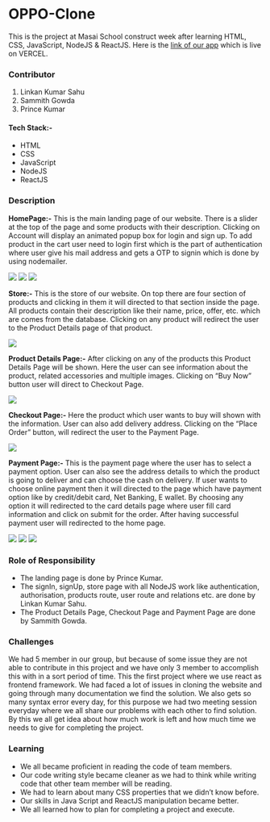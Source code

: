 # OPPO-Clone
<p>This is the project at Masai School construct week after learning HTML, CSS, JavaScript, NodeJS & ReactJS. Here is the <a href="https://oppo-clone.vercel.app/">link of our app</a> which is live on VERCEL.</p>
<h3>Contributor</h3>
<ol>
<li>Linkan Kumar Sahu</li>
<li>Sammith Gowda</li>
<li>Prince Kumar</li>
</ol>
<h4>Tech Stack:-</h4>
<ul>
<li>HTML</li>
<li>CSS</li>
<li>JavaScript</li>
<li>NodeJS</li>
<li>ReactJS</li>
</ul>
<h3>Description</h3>
<p><b>HomePage:-</b> This is the main landing page of our website. There is a slider at the top of the page and some products with their description. Clicking on Account will display an animated popup box for login and sign up. To add product in the cart user need to login first which is the part of authentication where user give his mail address and gets a OTP to signin which is done by using nodemailer.</p>
<img src='./images/Screenshot 2022-04-03 at 8.15.10 PM.png'>
<img src='./images/Screenshot 2022-04-03 at 8.16.30 PM.png'>
<img src='./images/Screenshot 2022-04-03 at 8.16.18 PM.png'>

<p><b>Store:-</b> This is the store of our website. On top there are four section of products and clicking in them it will directed to that section inside the page. All products contain their description like their name, price, offer, etc. which are comes from the database. Clicking on any product will redirect the user to the Product Details page of that product.</p>
<img src='./images/Screenshot 2022-04-03 at 8.20.02 PM.png'>

<p><b>Product Details Page:-</b> After clicking on any of the products this Product Details Page will be shown. Here the user can see information about the product, related accessories and multiple images. Clicking on “Buy Now” button user will direct to Checkout Page.</p>
<img src='./images/Screenshot 2022-04-03 at 8.21.03 PM.png'>

<p><b>Checkout Page:-</b> Here the product which user wants to buy will shown with the information. User can also add delivery address. Clicking on the “Place Order” button, will redirect the user to the Payment Page.</p>
<img src='./images/Screenshot 2022-04-03 at 8.23.05 PM.png'>

<p><b>Payment Page:-</b> This is the payment page where the user has to select a payment option. User can also see the address details to which the product is going to deliver and can choose the cash on delivery. If user wants to choose online payment then it will directed to the page which have payment option like by credit/debit card, Net Banking, E wallet. By choosing any option it will redirected to the card details page where user fill card information and click on submit for the order. After having successful payment user will redirected to the home page.</p>
<img src='./images/Screenshot 2022-04-03 at 8.23.50 PM.png'>
<img src='./images/Screenshot 2022-04-03 at 8.24.34 PM.png'>
<img src='./images/Screenshot 2022-04-03 at 8.25.16 PM.png'>

<h3>Role of Responsibility</h3>
<ul>
<li>The landing page is done by Prince Kumar.</li>
<li>The signIn, signUp, store page with all NodeJS work like authentication, authorisation, products route, user route and relations etc. are done by Linkan Kumar Sahu.</li>
<li>The Product Details Page, Checkout Page and Payment Page are done by Sammith Gowda.</li>
</ul>
<h3>Challenges</h3>
<p>We had 5 member in our group, but because of some issue they are not able to contribute in this project and we have only 3 member to accomplish this with in a sort period of time. This the first project where we use react as frontend framework. We had faced a lot of issues in cloning the website and going through many documentation we find the solution. We also gets so many syntax error every day, for this purpose we had two meeting session everyday where we all share our problems with each other to find solution. By this we all get idea about how much work is left and how much time we needs to give for completing the project.</p>

<h3>Learning</h3>
<ul>
<li>We all became proficient in reading the code of team members.</li>
<li>Our code writing style became cleaner as we had to think while writing code that other team member will be reading.</li>
<li>We had to learn about many CSS properties that we didn’t know before.</li>
<li>Our skills in Java Script and ReactJS manipulation became better.</li>
<li>We all learned how to plan for completing a project and execute.</li>
</ul>
